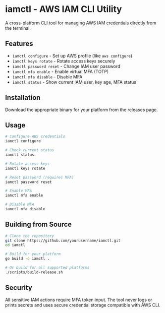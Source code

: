 # iamctl - AWS IAM CLI Utility

A cross-platform CLI tool for managing AWS IAM credentials directly from the terminal.

## Features

- `iamctl configure` - Set up AWS profile (like `aws configure`)
- `iamctl keys rotate` - Rotate access keys securely
- `iamctl password reset` - Change IAM user password
- `iamctl mfa enable` - Enable virtual MFA (TOTP)
- `iamctl mfa disable` - Disable MFA
- `iamctl status` - Show current IAM user, key age, MFA status

## Installation

Download the appropriate binary for your platform from the releases page.

## Usage

```bash
# Configure AWS credentials
iamctl configure

# Check current status
iamctl status

# Rotate access keys
iamctl keys rotate

# Reset password (requires MFA)
iamctl password reset

# Enable MFA
iamctl mfa enable

# Disable MFA
iamctl mfa disable
```

## Building from Source

```bash
# Clone the repository
git clone https://github.com/yourusername/iamctl.git
cd iamctl

# Build for your platform
go build -o iamctl .

# Or build for all supported platforms
./scripts/build-release.sh
```

## Security

All sensitive IAM actions require MFA token input. The tool never logs or prints secrets and uses secure credential storage compatible with AWS CLI.